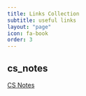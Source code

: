 ```yaml
---
title: Links Collection
subtitle: useful links
layout: "page"
icon: fa-book
order: 3
---
```


## cs_notes  
[CS Notes](https://keosu.github.io/cs_notes/) 
